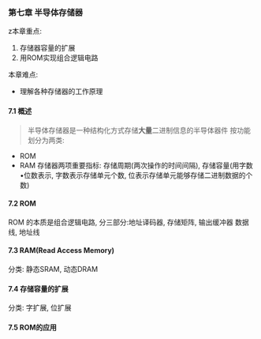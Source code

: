 ### 第七章 半导体存储器
z本章重点:
1. 存储器容量的扩展
2. 用ROM实现组合逻辑电路

本章难点:
- 理解各种存储器的工作原理
#### 7.1 概述
> 半导体存储器是一种结构化方式存储**大量**二进制信息的半导体器件
按功能划分为两类:
- ROM
- RAM
存储器两项重要指标: 存储周期(两次操作的时间间隔), 存储容量(用字数•位数表示, 字数表示存储单元个数, 位表示存储单元能够存储二进制数据的个数)
#### 7.2 ROM
ROM 的本质是组合逻辑电路, 分三部分:地址译码器, 存储矩阵, 输出缓冲器
数据线, 地址线
#### 7.3 RAM(Read Access Memory)
分类: 静态SRAM, 动态DRAM
#### 7.4 存储容量的扩展
分类: 字扩展, 位扩展
#### 7.5 ROM的应用
